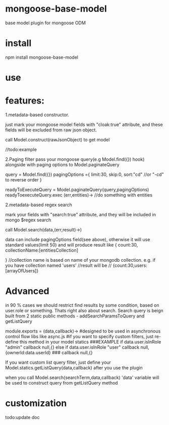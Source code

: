 mongoose-base-model
===================

base model plugin  for mongoose ODM

install
=======================
npm install mongoose-base-model

use
=======================



features:
=======================

1.metadata-based constructor.

just mark your mongoose model fields with "cloak:true" attribute, and these fields will be excluded from raw json object.

call Model.construct(rawJsonObject) to get model

//todo:example

2.Paging filter
pass your mongoose query(e.g Model.find({}) hook) alongside with paging options to Model.paginateQuery

query = Model.find({})
pagingOptions ={
	limit:30,
	skip:0,
	sort:"cd" //or "-cd" to reverse order
}
 

readyToExecuteQuery = Model.paginateQuery(query,pagingOptions)  
readyToexecuteQuery.exec (err,entities)->
	//do something with entities

2.metadata-based regex search

mark your fields with "search:true" attribute, and they will be included in mongo $regex search

call Model.search(data,(err,result)->)	

data can include pagingOptions field(see above), otherwise it will use standard values(limit 50)
and will produce result like 
{
 count:30,
 collectionName:[entitiesCollection] 

} 
//collection name is based on name of your mongodb collection. e.g. if you have collection named 'users'
//result will be 
//   {count:30,users:[arrayOfUsers]} 

Advanced
=========================
in 90 % cases we should restrict find results by some condition, based on user.role or something.
Thats right also about search.
Search query is beign built from 2 static public methods - addSearchParamsToQuery and getListQuery


module.exports = (data,callback)->
    #designed to be used in asynchronous control flow libs like async.js
    #if you want to specify custom filters, just re-define this method in your model statics
    ###EXAMPLE
        if data.user.isInRole "admin"
            callback null,{}
        else if data.user.isInRole "user"
            callback null,{ownerId:data.userId}
    ###
    callback null,{}

If you want custom list query filter, just define your Model.statics.getListQuery(data,callback) after you use the plugin 

when you call Model.search(searchTerm,data,callback)
'data' variable will be used to construct query from getListQuery method

customization
=========================
todo:update doc

